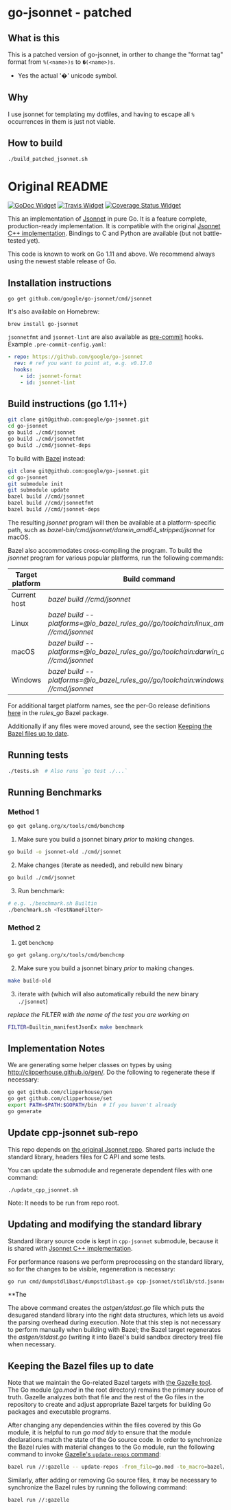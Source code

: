 # go-jsonnet - patched

## What is this
This is a patched version of go-jsonnet, in orther to change the "format tag" format from `%(<name>)s` to `�(<name>)s`.

- Yes the actual '�' unicode symbol. 

## Why
I use jsonnet for templating my dotfiles, and having to escape all `%` occurrences in them is just not viable.


## How to build
```sh
./build_patched_jsonnet.sh
```


# Original README

[![GoDoc Widget]][GoDoc] [![Travis Widget]][Travis] [![Coverage Status Widget]][Coverage Status]

[GoDoc]: https://godoc.org/github.com/google/go-jsonnet
[GoDoc Widget]: https://godoc.org/github.com/google/go-jsonnet?status.png
[Travis]: https://travis-ci.org/google/go-jsonnet
[Travis Widget]: https://travis-ci.org/google/go-jsonnet.svg?branch=master
[Coverage Status Widget]: https://coveralls.io/repos/github/google/go-jsonnet/badge.svg?branch=master
[Coverage Status]: https://coveralls.io/github/google/go-jsonnet?branch=master

This an implementation of [Jsonnet](http://jsonnet.org/) in pure Go. It is a feature complete, production-ready implementation. It is compatible with the original [Jsonnet C++ implementation](https://github.com/google/jsonnet). Bindings to C and Python are available (but not battle-tested yet).

This code is known to work on Go 1.11 and above. We recommend always using the newest stable release of Go.

## Installation instructions

```
go get github.com/google/go-jsonnet/cmd/jsonnet
```

It's also available on Homebrew:

```
brew install go-jsonnet
```

`jsonnetfmt` and `jsonnet-lint` are also available as [pre-commit](https://github.com/pre-commit/pre-commit) hooks. Example `.pre-commit-config.yaml`:
```yaml
- repo: https://github.com/google/go-jsonnet
  rev: # ref you want to point at, e.g. v0.17.0
  hooks:
    - id: jsonnet-format
    - id: jsonnet-lint
```

## Build instructions (go 1.11+)

```bash
git clone git@github.com:google/go-jsonnet.git
cd go-jsonnet
go build ./cmd/jsonnet
go build ./cmd/jsonnetfmt
go build ./cmd/jsonnet-deps
```
To build with [Bazel](https://bazel.build/) instead:
```bash
git clone git@github.com:google/go-jsonnet.git
cd go-jsonnet
git submodule init
git submodule update
bazel build //cmd/jsonnet
bazel build //cmd/jsonnetfmt
bazel build //cmd/jsonnet-deps
```
The resulting _jsonnet_ program will then be available at a platform-specific path, such as _bazel-bin/cmd/jsonnet/darwin_amd64_stripped/jsonnet_ for macOS.

Bazel also accommodates cross-compiling the program. To build the _jsonnet_ program for various popular platforms, run the following commands:

Target platform | Build command
--------------- | -------------------------------------------------------------------------------------
Current host    | _bazel build //cmd/jsonnet_
Linux           | _bazel build --platforms=@io_bazel_rules_go//go/toolchain:linux_amd64 //cmd/jsonnet_
macOS           | _bazel build --platforms=@io_bazel_rules_go//go/toolchain:darwin_amd64 //cmd/jsonnet_
Windows         | _bazel build --platforms=@io_bazel_rules_go//go/toolchain:windows_amd64 //cmd/jsonnet_

For additional target platform names, see the per-Go release definitions [here](https://github.com/bazelbuild/rules_go/blob/master/go/private/sdk_list.bzl#L21-L31) in the _rules_go_ Bazel package.

Additionally if any files were moved around, see the section [Keeping the Bazel files up to date](#keeping-the-bazel-files-up-to-date).

## Running tests

```bash
./tests.sh  # Also runs `go test ./...`
```

## Running Benchmarks

### Method 1

```bash
go get golang.org/x/tools/cmd/benchcmp
```

1. Make sure you build a jsonnet binary _prior_ to making changes.

```bash
go build -o jsonnet-old ./cmd/jsonnet
```

2. Make changes (iterate as needed), and rebuild new binary

```bash
go build ./cmd/jsonnet
```

3. Run benchmark:

```bash
# e.g. ./benchmark.sh Builtin
./benchmark.sh <TestNameFilter>
```

### Method 2

1. get `benchcmp`

```bash
go get golang.org/x/tools/cmd/benchcmp
```

2. Make sure you build a jsonnet binary _prior_ to making changes.

```bash
make build-old
```

3. iterate with (which will also automatically rebuild the new binary `./jsonnet`)

_replace the FILTER with the name of the test you are working on_

```bash
FILTER=Builtin_manifestJsonEx make benchmark
```

## Implementation Notes

We are generating some helper classes on types by using http://clipperhouse.github.io/gen/.  Do the following to regenerate these if necessary:

```bash
go get github.com/clipperhouse/gen
go get github.com/clipperhouse/set
export PATH=$PATH:$GOPATH/bin  # If you haven't already
go generate
```

## Update cpp-jsonnet sub-repo

This repo depends on [the original Jsonnet repo](https://github.com/google/jsonnet). Shared parts include the standard library, headers files for C API and some tests.

You can update the submodule and regenerate dependent files with one command:
```
./update_cpp_jsonnet.sh
```

Note: It needs to be run from repo root.

## Updating and modifying the standard library

Standard library source code is kept in `cpp-jsonnet` submodule, because it is shared with [Jsonnet C++
implementation](https://github.com/google/jsonnet).

For performance reasons we perform preprocessing on the standard library, so for the changes to be visible, regeneration is necessary:

```bash
go run cmd/dumpstdlibast/dumpstdlibast.go cpp-jsonnet/stdlib/std.jsonnet > astgen/stdast.go
```

**The

The above command creates the _astgen/stdast.go_ file which puts the desugared standard library into the right data structures, which lets us avoid the parsing overhead during execution. Note that this step is not necessary to perform manually when building with Bazel; the Bazel target regenerates the _astgen/stdast.go_ (writing it into Bazel's build sandbox directory tree) file when necessary.

## Keeping the Bazel files up to date
Note that we maintain the Go-related Bazel targets with [the Gazelle tool](https://github.com/bazelbuild/bazel-gazelle). The Go module (_go.mod_ in the root directory) remains the primary source of truth. Gazelle analyzes both that file and the rest of the Go files in the repository to create and adjust appropriate Bazel targets for building Go packages and executable programs.

After changing any dependencies within the files covered by this Go module, it is helpful to run _go mod tidy_ to ensure that the module declarations match the state of the Go source code. In order to synchronize the Bazel rules with material changes to the Go module, run the following command to invoke [Gazelle's `update-repos` command](https://github.com/bazelbuild/bazel-gazelle#update-repos):
```bash
bazel run //:gazelle -- update-repos -from_file=go.mod -to_macro=bazel/deps.bzl%jsonnet_go_dependencies
```

Similarly, after adding or removing Go source files, it may be necessary to synchronize the Bazel rules by running the following command:
```bash
bazel run //:gazelle
```

